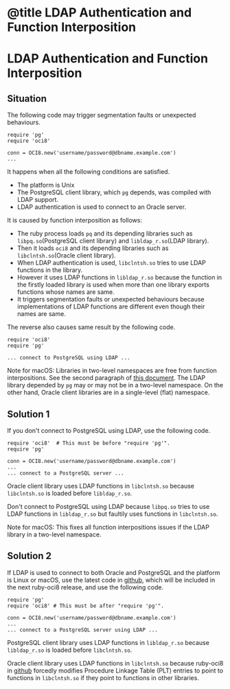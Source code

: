 # @title LDAP Authentication and Function Interposition

LDAP Authentication and Function Interposition
==============================================

Situation
---------

The following code may trigger segmentation faults or unexpected behaviours.

    require 'pg'
    require 'oci8'
    
    conn = OCI8.new('username/password@dbname.example.com')
    ...

It happens when all the following conditions are satisfied.

* The platform is Unix
* The PostgreSQL client library, which `pg` depends, was compiled with LDAP support.
* LDAP authentication is used to connect to an Oracle server.

It is caused by function interposition as follows:

* The ruby process loads `pq` and its depending libraries such as
  `libpq.so`(PostgreSQL client library) and `libldap_r.so`(LDAP library).
* Then it loads `oci8` and its depending libraries such as
  `libclntsh.so`(Oracle client library).
* When LDAP authentication is used, `libclntsh.so` tries to use
  LDAP functions in the library.
* However it uses LDAP functions in `libldap_r.so` because the function
  in the firstly loaded library is used when more than one library exports
  functions whose names are same.
* It triggers segmentation faults or unexpected behaviours because
  implementations of LDAP functions are different even though their names
  are same.

The reverse also causes same result by the following code.

    require 'oci8'
    require 'pg'
    
    ... connect to PostgreSQL using LDAP ...

Note for macOS: Libraries in two-level namespaces are free from function
interpositions. See the second paragraph of [this document][mach-o]. The LDAP
library depended by `pg` may or may not be in a two-level namespace. On the
other hand, Oracle client libraries are in a single-level (flat) namespace.

Solution 1
----------

If you don't connect to PostgreSQL using LDAP, use the following code.

    require 'oci8'  # This must be before "require 'pg'".
    require 'pg'
    
    conn = OCI8.new('username/password@dbname.example.com')
    ...
    ... connect to a PostgreSQL server ...

Oracle client library uses LDAP functions in `libclntsh.so` because `libclntsh.so`
is loaded before `libldap_r.so`.

Don't connect to PostgreSQL using LDAP because `libpq.so` tries to use
LDAP functions in `libldap_r.so` but faultily uses functions in `libclntsh.so`.

Note for macOS: This fixes all function interpositions issues if the LDAP library
in a two-level namespace.

Solution 2
----------

If LDAP is used to connect to both Oracle and PostgreSQL and the platform
is Linux or macOS, use the latest code in [github][], which will be included
in the next ruby-oci8 release, and use the following code.

    require 'pg'
    require 'oci8' # This must be after "require 'pg'".
    
    conn = OCI8.new('username/password@dbname.example.com')
    ...
    ... connect to a PostgreSQL server using LDAP ...

PostgreSQL client library uses LDAP functions in `libldap_r.so` because `libldap_r.so`
is loaded before `libclntsh.so`.

Oracle client library uses LDAP functions in `libclntsh.so` because ruby-oci8 in
[github][] forcedly modifies Procedure Linkage Table (PLT) entries to point to
functions in `libclntsh.so` if they point to functions in other libraries.

[github]: https://github.com/kubo/ruby-oci8/
[mach-o]: https://developer.apple.com/library/content/documentation/DeveloperTools/Conceptual/MachOTopics/1-Articles/executing_files.html
